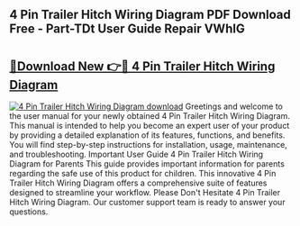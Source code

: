 ## 4 Pin Trailer Hitch Wiring Diagram PDF Download Free - Part-TDt User Guide Repair VWhlG

# <h2><a href="http://dfrv6j.blite.top/?on=4+Pin+Trailer+Hitch+Wiring+Diagram">🔗Download New 👉🔴 4 Pin Trailer Hitch Wiring Diagram</a></h2>

[![4 Pin Trailer Hitch Wiring Diagram download](https://i.imgur.com/lujVjoI.png)](http://dfrv6j.blite.top/?on=4+Pin+Trailer+Hitch+Wiring+Diagram)
Greetings and welcome to the user manual for your newly obtained 4 Pin Trailer Hitch Wiring Diagram. This manual is intended to help you become an expert user of your product by providing a detailed explanation of its features, functions, and benefits. You will find step-by-step instructions for installation, usage, maintenance, and troubleshooting. Important User Guide 4 Pin Trailer Hitch Wiring Diagram for Parents This guide provides important information for parents regarding the safe use of this product for children. This innovative 4 Pin Trailer Hitch Wiring Diagram offers a comprehensive suite of features designed to streamline your workflow. Please Don't Hesitate 4 Pin Trailer Hitch Wiring Diagram. Our customer support team is ready to answer your questions.
